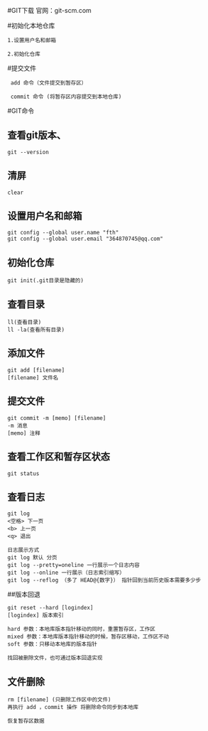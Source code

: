 #GIT下载
官网：git-scm.com

#初始化本地仓库
```
1.设置用户名和邮箱

2.初始化仓库
```

#提交文件
```
 add 命令（文件提交到暂存区）

 commit 命令 (将暂存区内容提交到本地仓库)

```





#GIT命令

## 查看git版本、
```
git --version
```
## 清屏
```
clear
```

## 设置用户名和邮箱
```
git config --global user.name "fth"
git config --global user.email "364870745@qq.com"
```

## 初始化仓库
```
git init(.git目录是隐藏的)
```

## 查看目录
```
ll(查看目录)
ll -la(查看所有目录)
```

## 添加文件
```
git add [filename]
[filename] 文件名
```

## 提交文件
```
git commit -m [memo] [filename]
-m 消息
[memo] 注释
```

## 查看工作区和暂存区状态
```
git status
```

## 查看日志
```
git log
<空格> 下一页
<b> 上一页
<q> 退出

日志展示方式
git log 默认 分页
git log --pretty=oneline 一行展示一个日志内容
git log --online 一行展示（日志索引缩写）
git log --reflog （多了 HEAD@{数字}） 指针回到当前历史版本需要多少步
```

##版本回退
```
git reset --hard [logindex]
[logindex] 版本索引

hard 参数：本地库版本指针移动的同时，重置暂存区，工作区
mixed 参数：本地库版本指针移动的时候，暂存区移动，工作区不动
soft 参数：只移动本地库的版本指针

找回被删除文件，也可通过版本回退实现
```

## 文件删除
```
rm [filename] (只删除工作区中的文件)
再执行 add ，commit 操作 将删除命令同步到本地库 

恢复暂存区数据
```

